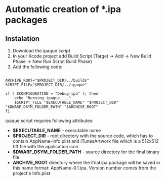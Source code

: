 Automatic creation of *.ipa packages
====================================

Instalation
-----------

1. Download the ipaque script
2. In your Xcode project add Build Script (Target -> Add -> New Build Phase -> New Run Script Build Phase)
3. Add the following code:
<pre><code>
ARCHIVE_ROOT="$PROJECT_DIR/../builds"
SCRIPT_FILE="$PROJECT_DIR/../ipaque"

if [ $CONFIGURATION = "Debug-ipa" ]; then
	echo "Running ipaque ..."
	$SCRIPT_FILE "$EXECUTABLE_NAME" "$PROJECT_DIR" "$DWARF_DSYM_FOLDER_PATH" "$ARCHIVE_ROOT"
fi
</code></pre>

ipaque script requires following attributes:

* **$EXECUTABLE_NAME** - executable name
* **$PROJECT_DIR** - root directory with the source code, which has to contain AppName-Info.plist and iTunesArtwork file which is a 512x512 tiff file with the application icon
* **$DWARF_DSYM_FOLDER_PATH** - source directory for the final binary file
* **ARCHIVE_ROOT** directory where the ifnal ipa package will be saved in this name format: AppName-0.1.ipa. Version number comes from the project's Info.plist